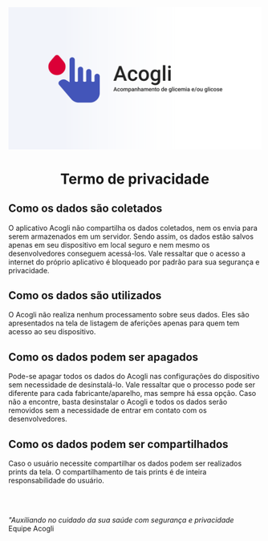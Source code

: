 ![Cabeçalho](./assets/acogli-1920-1080.png "Cabeçalho")

# <p style="text-align:center"> Termo de privacidade </p>

## Como os dados são coletados
O aplicativo Acogli não compartilha os dados coletados, nem os envia para serem armazenados em um servidor. Sendo assim, os dados estão salvos apenas em seu dispositivo em local seguro e nem mesmo os desenvolvedores conseguem acessá-los. Vale ressaltar que o acesso a internet do próprio aplicativo é bloqueado por padrão para sua segurança e privacidade.

## Como os dados são utilizados
O Acogli não realiza nenhum processamento sobre seus dados. Eles são apresentados na tela de listagem de aferições apenas para quem tem acesso ao seu dispositivo.

## Como os dados podem ser apagados
Pode-se apagar todos os dados do Acogli nas configurações do dispositivo sem necessidade de desinstalá-lo. Vale ressaltar que o processo pode ser diferente para cada fabricante/aparelho, mas sempre há essa opção. Caso não a encontre, basta desinstalar o Acogli e todos os dados serão removidos sem a necessidade de entrar em contato com os desenvolvedores.

## Como os dados podem ser compartilhados
Caso o usuário necessite compartilhar os dados podem ser realizados prints da tela. O compartilhamento de tais prints é de inteira responsabilidade do usuário.

<br><br>

_"Auxiliando no cuidado da sua saúde com segurança e privacidade_ <br>
Equipe Acogli